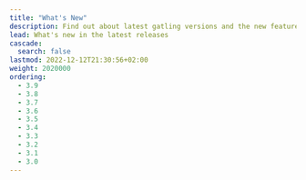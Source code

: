 ```yaml
---
title: "What's New"
description: Find out about latest gatling versions and the new features.
lead: What's new in the latest releases
cascade:
  search: false
lastmod: 2022-12-12T21:30:56+02:00
weight: 2020000
ordering:
  - 3.9
  - 3.8
  - 3.7
  - 3.6
  - 3.5
  - 3.4
  - 3.3
  - 3.2
  - 3.1
  - 3.0
---
```

